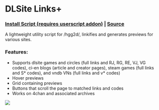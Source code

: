 # DLSite Links+

### [Install Script (requires userscript addon)](https://github.com/kani-ge/DLSite-Links-Plus/raw/master/DLSite%20Links%20Plus.user.js) | [Source](https://github.com/kani-ge/DLSite-Links-Plus/blob/master/DLSite%20Links%20Plus.user.js)

A lightweight utility script for /hgg2d/, linkifies and generates previews for various sites.

### Features:

- Supports dlsite games and circles (full links and RJ, RG, RE, VJ, VG codes), ci-en blogs (article and creator pages), steam games (full links and S* codes), and vndb VNs (full links and v* codes)
- Hover previews
- Grid containing previews
- Buttons that scroll the page to matched links and codes
- Works on 4chan and associated archives

![](https://github.com/kani-ge/DLSite-Links-Plus/raw/master/Preview.gif)